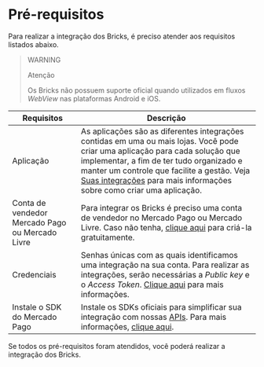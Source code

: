 # Pré-requisitos

Para realizar a integração dos Bricks, é preciso atender aos requisitos listados abaixo.

> WARNING
> 
> Atenção
>
> Os Bricks não possuem suporte oficial quando utilizados em fluxos _WebView_ nas plataformas Android e iOS.

| Requisitos | Descrição |
|---|---|
| Aplicação  | As aplicações são as diferentes integrações contidas em uma ou mais lojas. Você pode criar uma aplicação para cada solução que implementar, a fim de ter tudo organizado e manter um controle que facilite a gestão. Veja [Suas integrações](/developers/pt/docs/checkout-bricks/additional-content/your-integrations/introduction) para mais informações sobre como criar uma aplicação. |
| Conta de vendedor Mercado Pago ou Mercado Livre | Para integrar os Bricks é preciso uma conta de vendedor no Mercado Pago ou Mercado Livre. Caso não tenha, [clique aqui](https://www.mercadopago[FAKER][URL][DOMAIN]/hub/registration/landing) para criá-la gratuitamente. | 
| Credenciais | Senhas únicas com as quais identificamos uma integração na sua conta. Para realizar as integrações, serão necessárias a _Public key_ e o _Access Token_. [Clique aqui](/developers/pt/docs/checkout-bricks/additional-content/your-integrations/credentials) para mais informações. |
| Instale o SDK do Mercado Pago | Instale os SDKs oficiais para simplificar sua integração com nossas [APIs](/developers/pt/reference/payments/_payments/post). Para mais informações, [clique aqui](/developers/pt/docs/sdks-library/landing). |

Se todos os pré-requisitos foram atendidos, você poderá realizar a integração dos Bricks.